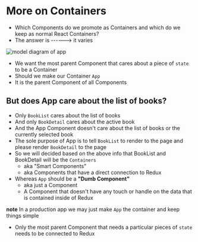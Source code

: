 # More on Containers
* Which Components do we promote as Containers and which do we keep as normal React Containers?
* The answer is ------> it varies

![model diagram of app](https://i.imgur.com/VslQgnG.png)

* We want the most parent Component that cares about a piece of `state` to be a Container
* Should we make our Container `App`
* It is the parent Component of all Components

## But does App care about the list of books?
* Only `BookList` cares about the list of books
* And only `BookDetail` cares about the active book
* And the App Component doesn't care about the list of books or the currently selected book
* The sole purpose of App is to tell `BookList` to render to the page and please render `BookDetail` to the page
* So we will decided based on the above info that BookList and BookDetail will be the `Containers`
    - aka "Smart Components"
    - aka Components that have a direct connection to Redux
* Whereas `App` should be a **"Dumb Component"** 
    - aka just a Component
    - A Component that doesn't have any touch or handle on the data that is contained inside of Redux

**note** In a production app we may just make `App` the container and keep things simple

* Only the most parent Component that needs a particular pieces of `state` needs to be connected to Redux
